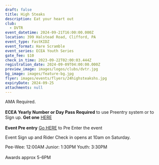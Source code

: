 ```yaml
---
draft: false
title: High Steaks
description: Eat your heart out
club:
  - DVTR
event_datetime: 2024-09-21T16:00:00.000Z
location: 399 Halstead Road, Clifford, PA
event_type: FastKIDZ
event_format: Hare Scramble
event_series: ECEA Youth Series
gate_fee: $10
check_in_time: 2023-09-22T02:00:03.444Z
registration_date: 2024-09-09T04:00:00.000Z
preview_image: images/logos/clubs/dvtr.jpg
bg_image: images/feature-bg.jpg
flyer: images/events/flyers/24highsteakshs.jpg
expiryDate: 2024-09-25
attachments: null
---
```

AMA Required.\
\
**ECEA Yearly Number or Day Pass Required** to use Preentry system or to Sign up.  **Get one** [HERE ](https://www.moto-tally.com/ECEA/ECEA_PWY/SeriesRegistration.aspx)\
\
**Event Pre entry**    [Go HERE](https://www.moto-tally.com/ECEA/ECEA_PWY/PreEntry.aspx) to Pre Enter the event

Event Sign up and Rider Check in opens at 10am on Saturday.

Pee-Wee: 12:00AM
Junior: 1:30PM
Youth: 3:30PM\
\
Awards approx 5-6PM